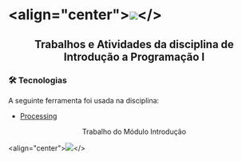 # <align="center">![](https://user-images.githubusercontent.com/63982257/105641671-1f4fdc00-5e64-11eb-830d-e8f03debe6f2.png)</>
## <p align="center">Trabalhos e Atividades da disciplina de Introdução a Programação I</p>

### 🛠 Tecnologias

A seguinte ferramenta foi usada na disciplina:

- [Processing](https://processing.org/)


<p align="center">Trabalho do Módulo Introdução</p>

<align="center">![](https://user-images.githubusercontent.com/63982257/105414848-cb9c8300-5c16-11eb-80af-a6033f298654.png)</>
